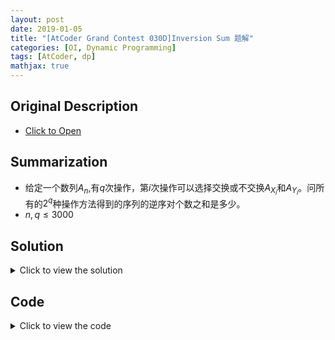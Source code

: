 ```yaml
---
layout: post
date: 2019-01-05
title: "[AtCoder Grand Contest 030D]Inversion Sum 题解"
categories: [OI, Dynamic Programming]
tags: [AtCoder, dp]
mathjax: true
---
```


## Original Description
- [Click to Open](https://agc030.contest.atcoder.jp/tasks/agc030_d)

## Summarization

- 给定一个数列$A_n$,有$q$次操作，第$i$次操作可以选择交换或不交换$A_{X_i}$和$A_{Y_i}$。问所有的$2^q$种操作方法得到的序列的逆序对个数之和是多少。
- $n,q\leq 3000$

<!-- more -->
  
## Solution
<details>
<summary>Click to view the solution</summary>
如果直接对操作进行dp感觉不可行。考虑每一对位置$i$和$j$会在多少种操作结果中成为逆序对。

令$dp[t][i][j]$表示$t$次操作后，$A_i>A_j$的操作方案数。转移的话考虑这次操作$(x,y)$，我们分三种情况讨论：

1. $i$和$j$都不等于$x$或$y$，此时这次操作与$i$和$j$无关，$dp[t][i][j]=dp[t-1][i][j]\times 2$
2. $i$和$j$分别为$x$和$y$，即$i=x,j=y$或$i=y,j=x$，则$dp[t][i][j]=dp[t-1][i][j]+dp[t-1][j][i]$
3. $i$和$j$中有一个是$x$或$y$，以$i=x$为例，则$dp[t][i][j]=dp[t-1][i][j]+dp[t-1][y][j]$

这样我们得到了一个$O(n^3)$的dp。还需要优化。

我们发现第一类转移有$O(n^2)$种，而第二和第三种转移只有$O(n)$种。考虑修改一下dp的定义。令$dp[t][i][j]$表示$t$次操作之后，$a_i>a_j$的概率。这个定义和刚才的区别在于转移的时候都要除以$2$。这样我们有$O(n^2)$中情况是不需要转移的，每次转移的代价降低到$O(n)$，从而总时间复杂度降低到$O(n^2)$。最后只要对于所有的$i<j$累加$dp[q][i][j]\times 2^q$即可。
</details>

## Code
<details>
<summary>Click to view the code</summary>
```cpp
#include <bits/stdc++.h>
using namespace std;

#define LL long long
#define LB long double
#define ull unsigned long long
#define x first
#define y second
#define pb push_back
#define pf push_front
#define mp make_pair
#define Pair pair<int,int>
#define pLL pair<LL,LL>
#define pii pair<double,double>
#define LOWBIT(x) x & (-x)
// #define LOCAL true

const int INF=2e9;
const LL LINF=2e16;
const int magic=348;
const int MOD=1e9+7;
const double eps=1e-10;
const double pi=acos(-1);

struct fastio
{
    static const int S=1e7;
    char rbuf[S+48],wbuf[S+48];int rpos,wpos,len;
    fastio() {rpos=len=wpos=0;}
    inline char Getchar()
    {
        if (rpos==len) rpos=0,len=fread(rbuf,1,S,stdin);
        if (!len) return EOF;
        return rbuf[rpos++];
    }
    template <class T> inline void Get(T &x)
    {
        char ch;bool f;T res;
        while (!isdigit(ch=Getchar()) && ch!='-') {}
        if (ch=='-') f=false,res=0; else f=true,res=ch-'0';
        while (isdigit(ch=Getchar())) res=res*10+ch-'0';
        x=(f?res:-res);
    }
    inline void getstring(char *s)
    {
        char ch;
        while ((ch=Getchar())<=32) {}
        for (;ch>32;ch=Getchar()) *s++=ch;
        *s='\0';
    }
    inline void flush() {fwrite(wbuf,1,wpos,stdout);fflush(stdout);wpos=0;}
    inline void Writechar(char ch)
    {
        if (wpos==S) flush();
        wbuf[wpos++]=ch;
    }
    template <class T> inline void Print(T x,char ch)
    {
        char s[20];int pt=0;
        if (x==0) s[++pt]='0';
        else
        {
            if (x<0) Writechar('-'),x=-x;
            while (x) s[++pt]='0'+x%10,x/=10;
        }
        while (pt) Writechar(s[pt--]);
        Writechar(ch);
    }
    inline void printstring(char *s)
    {
        int pt=1;
        while (s[pt]!='\0') Writechar(s[pt++]);
    }
}io;

template<typename T> inline void check_max(T &x,T cmp) {x=max(x,cmp);}
template<typename T> inline void check_min(T &x,T cmp) {x=min(x,cmp);}
template<typename T> inline T myabs(T x) {return x>=0?x:-x;}
template<typename T> inline T gcd(T x,T y) {return y==0?x:gcd(y,x%y);}
inline int add(int x) {if (x>=MOD) x-=MOD;return x;}
inline int add(int x,int MO) {if (x>=MO) x-=MO;return x;}
inline int sub(int x) {if (x<0) x+=MOD;return x;}
inline int sub(int x,int MO) {if (x<0) x+=MO;return x;}
inline void Add(int &x,int y) {x=add(x+y);}
inline void Add(int &x,int y,int MO) {x=add(x+y,MO);}
inline void Sub(int &x,int y) {x=sub(x-y);}
inline void Sub(int &x,int y,int MO) {x=sub(x-y,MO);}
template<typename T> inline int quick_pow(int x,T y) {int res=1;while (y) {if (y&1) res=1ll*res*x%MOD;x=1ll*x*x%MOD;y>>=1;}return res;}
template<typename T> inline int quick_pow(int x,T y,int MO) {int res=1;while (y) {if (y&1) res=1ll*res*x%MO;x=1ll*x*x%MO;y>>=1;}return res;}

const int MAXN=3000;

int n,q,a[MAXN+48];
int dp[MAXN+48][MAXN+48];

int main ()
{
#ifdef LOCAL
    double TIME=clock();
    freopen ("a.in","r",stdin);
    freopen ("a.out","w",stdout);
    cerr<<"Running..."<<endl;
#endif
    scanf("%d%d",&n,&q);int l,r,inv2=quick_pow(2,MOD-2);
    for (register int i=1;i<=n;i++) scanf("%d",a+i);
    for (register int i=1;i<=n;i++)
        for (register int j=1;j<=n;j++)
            dp[i][j]=(a[i]>a[j]);
    for (register int ope=1;ope<=q;ope++)
    {
        scanf("%d%d",&l,&r);
        dp[l][r]=dp[r][l]=1ll*add(dp[l][r]+dp[r][l])*inv2%MOD;
        for (register int i=1;i<=n;i++)
        {
            if (i==l || i==r) continue;
            dp[i][l]=dp[i][r]=1ll*add(dp[i][l]+dp[i][r])*inv2%MOD;
            dp[l][i]=dp[r][i]=1ll*add(dp[l][i]+dp[r][i])*inv2%MOD;
        }
    }
    int ans=0;
    for (register int i=1;i<=n-1;i++)
        for (register int j=i+1;j<=n;j++)
            Add(ans,dp[i][j]);
    ans=1ll*ans*quick_pow(2,q)%MOD;
    printf("%d\n",ans);
    io.flush();
#ifdef LOCAL
    cerr<<"Exec Time: "<<(clock()-TIME)/CLOCKS_PER_SEC<<endl;
#endif
    return 0;
}
```
</details>